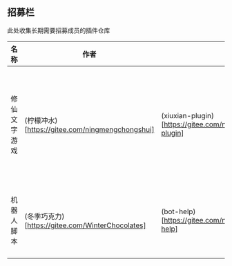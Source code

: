 ## 招募栏

此处收集长期需要招募成员的插件仓库

<!-- 请在表首添加新行 -->

| 名称 | 作者 | 仓库 | 信息 |
| --- | --- | --- |--- |
| 修仙文字游戏 | (柠檬冲水)[https://gitee.com/ningmengchongshui] | (xiuxian-plugin)[https://gitee.com/ningmengchongshui/xiuxian-plugin]  | 不定期带js入门，并参与修仙插件开发(后端) |
| 机器人脚本 | (冬季巧克力)[https://gitee.com/WinterChocolates] | (bot-help)[https://gitee.com/ningmengchongshui/bot-help]  | 优化脚本库并扩展功能(运维) |
